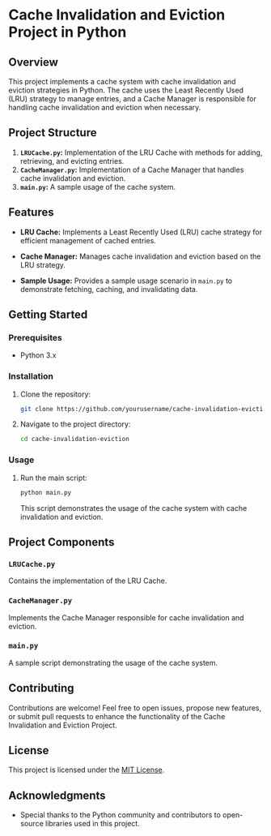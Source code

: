 # Cache Invalidation and Eviction Project in Python

## Overview

This project implements a cache system with cache invalidation and eviction strategies in Python. The cache uses the Least Recently Used (LRU) strategy to manage entries, and a Cache Manager is responsible for handling cache invalidation and eviction when necessary.

## Project Structure

1. **`LRUCache.py`:** Implementation of the LRU Cache with methods for adding, retrieving, and evicting entries.
2. **`CacheManager.py`:** Implementation of a Cache Manager that handles cache invalidation and eviction.
3. **`main.py`:** A sample usage of the cache system.

## Features

- **LRU Cache:** Implements a Least Recently Used (LRU) cache strategy for efficient management of cached entries.
  
- **Cache Manager:** Manages cache invalidation and eviction based on the LRU strategy.

- **Sample Usage:** Provides a sample usage scenario in `main.py` to demonstrate fetching, caching, and invalidating data.

## Getting Started

### Prerequisites

- Python 3.x

### Installation

1. Clone the repository:

    ```bash
    git clone https://github.com/yourusername/cache-invalidation-eviction.git
    ```

2. Navigate to the project directory:

    ```bash
    cd cache-invalidation-eviction
    ```

### Usage

1. Run the main script:

    ```bash
    python main.py
    ```

    This script demonstrates the usage of the cache system with cache invalidation and eviction.

## Project Components

### `LRUCache.py`

Contains the implementation of the LRU Cache.

### `CacheManager.py`

Implements the Cache Manager responsible for cache invalidation and eviction.

### `main.py`

A sample script demonstrating the usage of the cache system.

## Contributing

Contributions are welcome! Feel free to open issues, propose new features, or submit pull requests to enhance the functionality of the Cache Invalidation and Eviction Project.

## License

This project is licensed under the [MIT License](LICENSE).

## Acknowledgments

- Special thanks to the Python community and contributors to open-source libraries used in this project.
